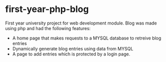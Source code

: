 # first-year-php-blog
First year university project for web development module. Blog was made using php and had the following features:

- A home page that makes requests to a MYSQL database to retreive blog entries
- Dynamically generate blog entries using data from MYSQL 
- A page to add entries which is protected by a login page. 
